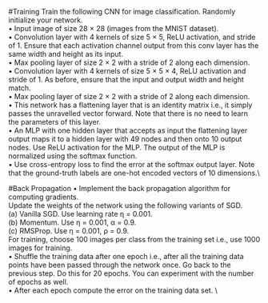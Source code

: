 #Training
Train the following CNN for image classification. Randomly initialize your network.\
• Input image of size 28 × 28 (images from the MNIST dataset).\
• Convolution layer with 4 kernels of size 5 × 5, ReLU activation, and stride of 1. Ensure that each activation channel
output from this conv layer has the same width and height as its input.\
• Max pooling layer of size 2 × 2 with a stride of 2 along each dimension.\
• Convolution layer with 4 kernels of size 5 × 5 × 4, ReLU activation and stride of 1. As before, ensure that the input and
output width and height match.\
• Max pooling layer of size 2 × 2 with a stride of 2 along each dimension.\
• This network has a flattening layer that is an identity matrix i.e., it simply passes the unravelled vector forward. Note
that there is no need to learn the parameters of this layer.\
• An MLP with one hidden layer that accepts as input the flattening layer output maps it to a hidden layer with 49 nodes
and then onto 10 output nodes. Use ReLU activation for the MLP. The output of the MLP is normalized using the softmax
function.\
• Use cross-entropy loss to find the error at the softmax output layer. Note that the ground-truth labels are one-hot encoded
vectors of 10 dimensions.\

#Back Propagation
• Implement the back propagation algorithm for computing gradients.\
Update the weights of the network using the following variants of SGD.\
(a) Vanilla SGD. Use learning rate η = 0.001. \
(b) Momentum. Use η = 0.001, α = 0.9. \
(c) RMSProp. Use η = 0.001, ρ = 0.9. \
For training, choose 100 images per class from the training set i.e., use 1000 images for training. \
• Shuffle the training data after one epoch i.e., after all the training data points have been passed through the network once. Go
back to the previous step. Do this for 20 epochs. You can experiment with the number of epochs as well.\
• After each epoch compute the error on the training data set. \

